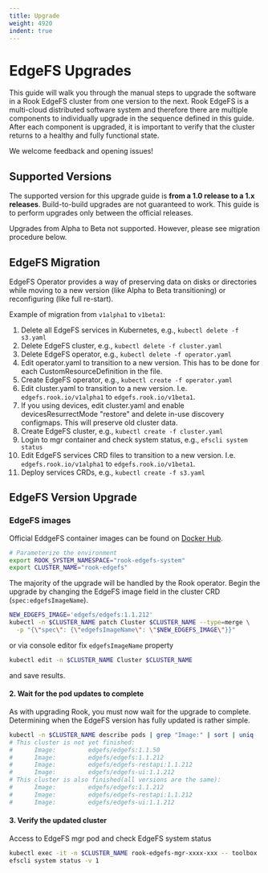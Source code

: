```yaml
---
title: Upgrade
weight: 4920
indent: true
---
```


# EdgeFS Upgrades
This guide will walk you through the manual steps to upgrade the software in a Rook EdgeFS cluster
from one version to the next. Rook EdgeFS is a multi-cloud distributed software system and
therefore there are multiple components to individually upgrade in the sequence defined in this
guide. After each component is upgraded, it is important to verify that the cluster returns to a
healthy and fully functional state.

We welcome feedback and opening issues!

## Supported Versions
The supported version for this upgrade guide is **from a 1.0 release to a 1.x releases**.
Build-to-build upgrades are not guaranteed to work. This guide is to perform upgrades only between
the official releases.

Upgrades from Alpha to Beta not supported. However, please see migration procedure below.

## EdgeFS Migration
EdgeFS Operator provides a way of preserving data on disks or directories while moving to a
new version (like Alpha to Beta transitioning) or reconfiguring (like full re-start).

Example of migration from `v1alpha1` to `v1beta1`:

1. Delete all EdgeFS services in Kubernetes, e.g., `kubectl delete -f s3.yaml`
2. Delete EdgeFS cluster, e.g., `kubectl delete -f cluster.yaml`
3. Delete EdgeFS operator, e.g., `kubectl delete -f operator.yaml`
4. Edit operator.yaml to transition to a new version. This has to be done for each CustomResourceDefinition in the file.
5. Create EdgeFS operator, e.g., `kubectl create -f operator.yaml`
6. Edit cluster.yaml to transition to a new version. I.e. `edgefs.rook.io/v1alpha1` to `edgefs.rook.io/v1beta1`.
7. If you using devices, edit cluster.yaml and enable devicesResurrectMode "restore" and delete in-use discovery configmaps. This will preserve old cluster data.
8. Create EdgeFS cluster, e.g., `kubectl create -f cluster.yaml`
9. Login to mgr container and check system status, e.g., `efscli system status`
10. Edit EdgeFS services CRD files to transition to a new version. I.e. `edgefs.rook.io/v1alpha1` to `edgefs.rook.io/v1beta1`.
11. Deploy services CRDs, e.g., `kubectl create -f s3.yaml`

## EdgeFS Version Upgrade

### EdgeFS images
Official EddgeFS container images can be found on [Docker Hub](https://hub.docker.com/r/edgefs/edgefs/tags).

```sh
# Parameterize the environment
export ROOK_SYSTEM_NAMESPACE="rook-edgefs-system"
export CLUSTER_NAME="rook-edgefs"
```

The majority of the upgrade will be handled by the Rook operator. Begin the upgrade by changing the
EdgeFS image field in the cluster CRD (`spec:edgefsImageName`).
```sh
NEW_EDGEFS_IMAGE='edgefs/edgefs:1.1.212'
kubectl -n $CLUSTER_NAME patch Cluster $CLUSTER_NAME --type=merge \
  -p "{\"spec\": {\"edgefsImageName\": \"$NEW_EDGEFS_IMAGE\"}}"
```

or via console editor fix `edgefsImageName` property

```sh
kubectl edit -n $CLUSTER_NAME Cluster $CLUSTER_NAME
```

and save results.

#### 2. Wait for the pod updates to complete
As with upgrading Rook, you must now wait for the upgrade to complete. Determining when the EdgeFS
version has fully updated is rather simple.

```sh
kubectl -n $CLUSTER_NAME describe pods | grep "Image:" | sort | uniq
# This cluster is not yet finished:
#      Image:         edgefs/edgefs:1.1.50
#      Image:         edgefs/edgefs:1.1.212
#      Image:         edgefs/edgefs-restapi:1.1.212
#      Image:         edgefs/edgefs-ui:1.1.212
# This cluster is also finished(all versions are the same):
#      Image:         edgefs/edgefs:1.1.212
#      Image:         edgefs/edgefs-restapi:1.1.212
#      Image:         edgefs/edgefs-ui:1.1.212
```
#### 3. Verify the updated cluster

Access to  EdgeFS mgr pod and check EdgeFS system status

```sh
kubectl exec -it -n $CLUSTER_NAME rook-edgefs-mgr-xxxx-xxx -- toolbox
efscli system status -v 1
```


